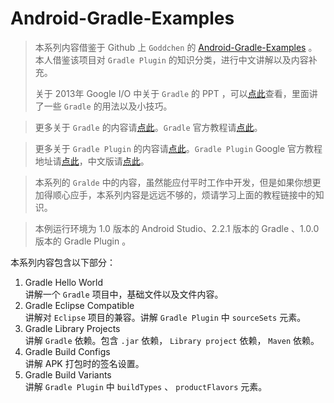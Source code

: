 # Android-Gradle-Examples

> 本系列内容借鉴于 Github 上 `Goddchen` 的 [Android-Gradle-Examples](https://github.com/Goddchen/Android-Gradle-Examples) 。本人借鉴该项目对 `Gradle Plugin` 的知识分类，进行中文讲解以及内容补充。
> 
> 关于 2013年 Google I/O 中关于 `Gradle` 的 PPT ，可以[点此](Gradle.pptx)查看，里面讲了一些 `Gradle` 的用法以及小技巧。

> 更多关于 `Gradle` 的内容请[点此](https://www.gradle.org/)。`Gradle` 官方教程请[点此](https://www.gradle.org/docs/current/userguide/userguide.html)。

> 更多关于 `Gradle Plugin` 的内容请[点此](http://tools.android.com/tech-docs/new-build-system)。`Gradle Plugin` Google 官方教程地址请[点此](http://tools.android.com/tech-docs/new-build-system/user-guide)，中文版请[点此](http://avatarqing.github.io/Gradle-Plugin-User-Guide-Chinese-Verision)。

> 本系列的 `Gralde` 中的内容，虽然能应付平时工作中开发，但是如果你想更加得顺心应手，本系列内容是远远不够的，烦请学习上面的教程链接中的知识。

> 本例运行环境为 1.0 版本的 Android Studio、2.2.1 版本的 Gradle 、1.0.0 版本的 Gradle Plugin 。


本系列内容包含以下部分：

1. Gradle Hello World  
    讲解一个 `Gradle` 项目中，基础文件以及文件内容。
2. Gradle Eclipse Compatible  
    讲解对 `Eclipse` 项目的兼容。讲解 `Gradle Plugin` 中 `sourceSets` 元素。
3. Gradle Library Projects  
    讲解 `Gradle` 依赖。包含 `.jar` 依赖， `Library project` 依赖， `Maven` 依赖。
4. Gradle Build Configs  
    讲解 APK 打包时的签名设置。
5. Gradle Build Variants  
    讲解 `Gradle Plugin` 中 `buildTypes` 、 `productFlavors` 元素。